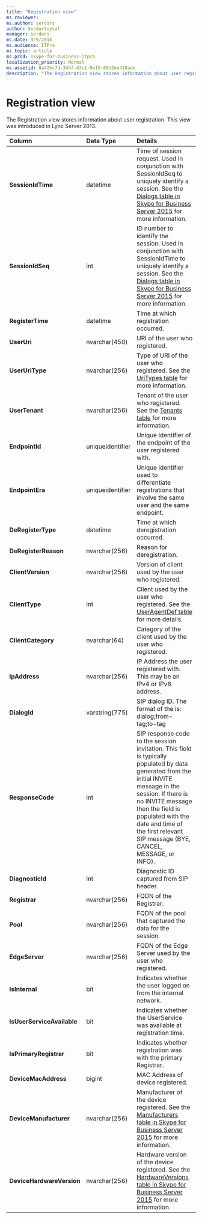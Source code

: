 ```yaml
---
title: "Registration view"
ms.reviewer: 
ms.author: serdars
author: SerdarSoysal
manager: serdars
ms.date: 3/9/2015
ms.audience: ITPro
ms.topic: article
ms.prod: skype-for-business-itpro
localization_priority: Normal
ms.assetid: 8a42bc7d-3d4f-43c1-9e15-89b2ee419ade
description: "The Registration view stores information about user registration. This view was introduced in Lync Server 2013."
---
```


# Registration view
 
The Registration view stores information about user registration. This view was introduced in Lync Server 2013.
  
|**Column**|**Data Type**|**Details**|
|:-----|:-----|:-----|
|**SessionIdTime** <br/> |datetime  <br/> |Time of session request. Used in conjunction with SessionIdSeq to uniquely identify a session. See the [Dialogs table in Skype for Business Server 2015](dialogs.md) for more information. <br/> |
|**SessionIdSeq** <br/> |int  <br/> |ID number to identify the session. Used in conjunction with SessionIdTime to uniquely identify a session. See the [Dialogs table in Skype for Business Server 2015](dialogs.md) for more information. <br/> |
|**RegisterTime** <br/> |datetime  <br/> |Time at which registration occurred.  <br/> |
|**UserUri** <br/> |nvarchar(450)  <br/> |URI of the user who registered.  <br/> |
|**UserUriType** <br/> |nvarchar(256)  <br/> |Type of URI of the user who registered. See the [UriTypes table](uritypes.md) for more information. <br/> |
|**UserTenant** <br/> |nvarchar(256)  <br/> |Tenant of the user who registered. See the [Tenants table](tenants.md) for more information. <br/> |
|**EndpointId** <br/> |uniqueidentifier  <br/> |Unique identifier of the endpoint of the user registered with.  <br/> |
|**EndpointEra** <br/> |uniqueidentifier  <br/> |Unique identifier used to differentiate registrations that involve the same user and the same endpoint.  <br/> |
|**DeRegisterType** <br/> |datetime  <br/> |Time at which deregistration occurred.  <br/> |
|**DeRegisterReason** <br/> |nvarchar(256)  <br/> |Reason for deregistration.  <br/> |
|**ClientVersion** <br/> |nvarchar(256)  <br/> |Version of client used by the user who registered.  <br/> |
|**ClientType** <br/> |int  <br/> |Client used by the user who registered. See the [UserAgentDef table](useragentdef.md) for more details. <br/> |
|**ClientCategory** <br/> |nvarchar(64)  <br/> |Category of the client used by the user who registered.  <br/> |
|**IpAddress** <br/> |nvarchar(256)  <br/> |IP Address the user registered with. This may be an IPv4 or IPv6 address.  <br/> |
|**DialogId** <br/> |varstring(775)  <br/> |SIP dialog ID. The format of the is:  <br/> dialog;from-tag;to-tag  <br/> |
|**ResponseCode** <br/> |int  <br/> |SIP response code to the session invitation. This field is typically populated by data generated from the initial INVITE message in the session. If there is no INVITE message then the field is populated with the date and time of the first relevant SIP message (BYE, CANCEL, MESSAGE, or INFO).  <br/> |
|**DiagnosticId** <br/> |int  <br/> |Diagnostic ID captured from SIP header.  <br/> |
|**Registrar** <br/> |nvarchar(256)  <br/> |FQDN of the Registrar.  <br/> |
|**Pool** <br/> |nvarchar(256)  <br/> |FQDN of the pool that captured the data for the session.  <br/> |
|**EdgeServer** <br/> |nvarchar(256)  <br/> |FQDN of the Edge Server used by the user who registered.  <br/> |
|**IsInternal** <br/> |bit  <br/> |Indicates whether the user logged on from the internal network.  <br/> |
|**IsUserServiceAvailable** <br/> |bit  <br/> |Indicates whether the UserService was available at registration time.  <br/> |
|**IsPrimaryRegistrar** <br/> |bit  <br/> |Indicates whether registration was with the primary Registrar.  <br/> |
|**DeviceMacAddress** <br/> |bigint  <br/> |MAC Address of device registered.  <br/> |
|**DeviceManufacturer** <br/> |nvarchar(256)  <br/> |Manufacturer of the device registered. See the [Manufacturers table in Skype for Business Server 2015](manufacturers.md) for more information. <br/> |
|**DeviceHardwareVersion** <br/> |nvarchar(256)  <br/> |Hardware version of the device registered. See the [HardwareVersions table in Skype for Business Server 2015](hardwareversions.md) for more information. <br/> |
   

